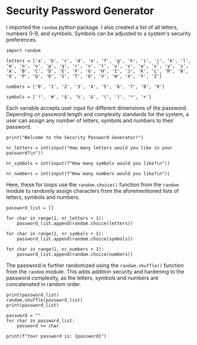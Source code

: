 # Security Password Generator

I imported the `random` python package. I also created a list of all letters, numbers 0-9, and symbols. Symbols can be adjusted to a system's security preferences. 
```
import random

letters = ['a', 'b', 'c', 'd', 'e', 'f', 'g', 'h', 'i', 'j', 'k', 'l', 'm', 'n', 'o', 'p', 'q', 'r', 's', 't', 'u', 'v', 'w', 'x', 'y', 'z', 'A', 'B', 'C', 'D', 'E', 'F', 'G', 'H', 'I', 'J', 'K', 'L', 'M', 'N', 'O', 'P', 'Q', 'R', 'S', 'T', 'U', 'V', 'W', 'X', 'Y', 'Z']

numbers = ['0', '1', '2', '3', '4', '5', '6', '7', '8', '9']

symbols = ['!', '#', '$', '%', '&', '(', ')', '*', '+']
```
Each variable accepts user input for different dimensions of the password. Depending on password length and complexity standards for the system, a user can assign any number of letters, symbols and numbers to their password.

```
print("Welcome to the Security Password Generator!")

nr_letters = int(input("How many letters would you like in your password?\n"))

nr_symbols = int(input(f"How many symbols would you like?\n"))

nr_numbers = int(input(f"How many numbers would you like?\n"))
```

Here, these for loops use the `random.choice()` function from the `random` module to randomly assign characters from the aforementioned lists of letters, symbols and numbers.

```
password_list = []

for char in range(1, nr_letters + 1):
    password_list.append(random.choice(letters))

for char in range(1, nr_symbols + 1):
    password_list.append(random.choice(symbols))

for char in range(1, nr_numbers + 1):
    password_list.append(random.choice(numbers))
```

The password is further randomized using the `random.shuffle()` function from the `random` module. This adds addition security and hardening to the password complexity, as the letters, symbols and numbers are concatenated in random order.
```
print(password_list)
random.shuffle(password_list)
print(password_list)

password = ""
for char in password_list:
    password += char

print(f"Your password is: {password}")
```
